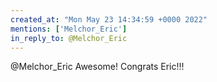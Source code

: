 ```yaml
---
created_at: "Mon May 23 14:34:59 +0000 2022"
mentions: ['Melchor_Eric']
in_reply_to: @Melchor_Eric
---
```


@Melchor_Eric Awesome! Congrats Eric!!!